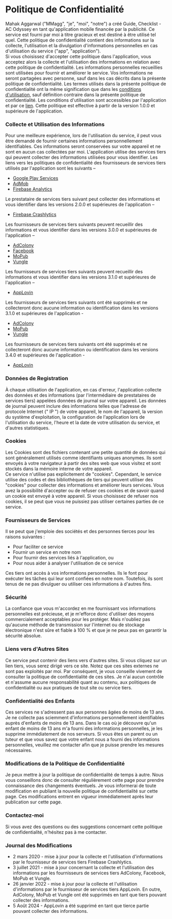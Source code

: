 # Politique de Confidentialité

Mahak Aggarwal ("MMagg", "je", "moi", "notre") a créé Guide, Checklist - AC Odyssey en tant qu'application mobile financée par la publicité. Ce service est fourni par moi à titre gracieux et est destiné à être utilisé tel quel. Cette politique de confidentialité contient des informations sur la collecte, l'utilisation et la divulgation d'informations personnelles en cas d'utilisation du service ("app", "application").  
Si vous choisissez d'accepter cette politique dans l'application, vous acceptez alors la collecte et l'utilisation des informations en relation avec cette politique de confidentialité. Les informations personnelles recueillies sont utilisées pour fournir et améliorer le service. Vos informations ne seront partagées avec personne, sauf dans les cas décrits dans la présente politique de confidentialité.
Les termes utilisés dans la présente politique de confidentialité ont la même signification que dans les [conditions d'utilisation](https://github.com/MMagg-dev/Game-Checklist-for-AC-Odyssey/blob/master/Legal/Fran%C3%A7ais/Conditions%20d'utilisation%20fran%C3%A7ais.md), sauf définition contraire dans la présente politique de confidentialité. Les conditions d'utilisation sont accessibles par l'application et par ce [lien](https://github.com/MMagg-dev/Game-Checklist-for-AC-Odyssey/blob/master/Legal/Fran%C3%A7ais/Conditions%20d'utilisation%20fran%C3%A7ais.md). Cette politique est effective à partir de la version 1.0.0 et supérieure de l'application.  


### Collecte et Utilisation des Informations
Pour une meilleure expérience, lors de l'utilisation du service, il peut vous être demandé de fournir certaines informations personnellement identifiables. Ces informations seront conservées sur votre appareil et ne sont en aucun cas collectées par moi. L'application utilise des services tiers qui peuvent collecter des informations utilisées pour vous identifier. Les liens vers les politiques de confidentialité des fournisseurs de services tiers utilisés par l'application sont les suivants – 
*	[Google Play Services](https://policies.google.com/privacy)
*	[AdMob](https://support.google.com/admob/answer/6128543?hl=en)
*	[Firebase Analytics](https://firebase.google.com/policies/analytics)

Le prestataire de services tiers suivant peut collecter des informations et vous identifier dans les versions 2.0.0 et supérieures de l'application –
* [Firebase Crashlytics](https://firebase.google.com/terms/crashlytics)

Les fournisseurs de services tiers suivants peuvent recueillir des informations et vous identifier dans les versions 3.0.0 et supérieures de l'application –
* [AdColony](https://www.adcolony.com/privacy-policy/)
* [Facebook](https://www.facebook.com/about/privacy/update/printable)
* [MoPub](https://www.mopub.com/en/legal/privacy)
* [Vungle](https://vungle.com/privacy/)

Les fournisseurs de services tiers suivants peuvent recueillir des informations et vous identifier dans les versions 3.1.0 et supérieures de l'application –
* [AppLovin](https://www.applovin.com/privacy/)

Les fournisseurs de services tiers suivants ont été supprimés et ne collecteront donc aucune information ou identification dans les versions 3.1.0 et supérieures de l'application -
* [AdColony](https://www.adcolony.com/privacy-policy/)
* [MoPub](https://www.mopub.com/en/legal/privacy)
* [Vungle](https://vungle.com/privacy/)

Les fournisseurs de services tiers suivants ont été supprimés et ne collecteront donc aucune information ou identification dans les versions 3.4.0 et supérieures de l'application -
* [AppLovin](https://www.applovin.com/privacy/)


### Données de Registration
À chaque utilisation de l'application, en cas d'erreur, l'application collecte des données et des informations (par l'intermédiaire de prestataires de services tiers) appelées données de journal sur votre appareil. Les données de journal peuvent inclure des informations telles que l'adresse de protocole Internet (" IP ") de votre appareil, le nom de l'appareil, la version du système d'exploitation, la configuration de l'application lors de l'utilisation du service, l'heure et la date de votre utilisation du service, et d'autres statistiques.

### Cookies
Les Cookies sont des fichiers contenant une petite quantité de données qui sont généralement utilisés comme identifiants uniques anonymes. Ils sont envoyés à votre navigateur à partir des sites web que vous visitez et sont stockés dans la mémoire interne de votre appareil.  
Ce service n'utilise pas explicitement de "cookies". Cependant, le service utilise des codes et des bibliothèques de tiers qui peuvent utiliser des "cookies" pour collecter des informations et améliorer leurs services. Vous avez la possibilité d'accepter ou de refuser ces cookies et de savoir quand un cookie est envoyé à votre appareil. Si vous choisissez de refuser nos cookies, il se peut que vous ne puissiez pas utiliser certaines parties de ce service. 

### Fournisseurs de Services
Il se peut que j'emploie des sociétés et des personnes tierces pour les raisons suivantes : 
*	Pour faciliter ce service
*	Fournir un service en notre nom
*	Pour fournir des services liés à l'application, ou
*	Pour nous aider à analyser l'utilisation de ce service

Ces tiers ont accès à vos informations personnelles. Ils le font pour exécuter les tâches qui leur sont confiées en notre nom. Toutefois, ils sont tenus de ne pas divulguer ou utiliser ces informations à d'autres fins. 

### Sécurité
La confiance que vous m'accordez en me fournissant vos informations personnelles est précieuse, et je m'efforce donc d'utiliser des moyens commercialement acceptables pour les protéger. Mais n'oubliez pas qu'aucune méthode de transmission sur l'internet ou de stockage électronique n'est sûre et fiable à 100 % et que je ne peux pas en garantir la sécurité absolue.

### Liens vers d'Autres Sites
Ce service peut contenir des liens vers d'autres sites. Si vous cliquez sur un lien tiers, vous serez dirigé vers ce site. Notez que ces sites externes ne sont pas exploités par moi. Par conséquent, je vous conseille vivement de consulter la politique de confidentialité de ces sites. Je n'ai aucun contrôle et n'assume aucune responsabilité quant au contenu, aux politiques de confidentialité ou aux pratiques de tout site ou service tiers.

### Confidentialité des Enfants
Ces services ne s'adressent pas aux personnes âgées de moins de 13 ans. Je ne collecte pas sciemment d'informations personnellement identifiables auprès d'enfants de moins de 13 ans. Dans le cas où je découvre qu'un enfant de moins de 13 ans m'a fourni des informations personnelles, je les supprime immédiatement de nos serveurs. Si vous êtes un parent ou un tuteur et que vous savez que votre enfant nous a fourni des informations personnelles, veuillez me contacter afin que je puisse prendre les mesures nécessaires.

### Modifications de la Politique de Confidentialité
Je peux mettre à jour la politique de confidentialité de temps à autre. Nous vous conseillons donc de consulter régulièrement cette page pour prendre connaissance des changements éventuels. Je vous informerai de toute modification en publiant la nouvelle politique de confidentialité sur cette page. Ces modifications entrent en vigueur immédiatement après leur publication sur cette page.

### Contactez-moi
Si vous avez des questions ou des suggestions concernant cette politique de confidentialité, n'hésitez pas à me contacter.

### Journal des Modifications
* 2 mars 2020 - mise à jour pour la collecte et l'utilisation d'informations par le fournisseur de services tiers Firebase Crashlytics.
* 3 juillet 2021 - mise à jour concernant la collecte et l'utilisation des informations par les fournisseurs de services tiers AdColony, Facebook, MoPub et Vungle.
* 26 janvier 2022 - mise à jour pour la collecte et l'utilisation d'informations par le fournisseur de services tiers AppLovin. En outre, AdColony, MoPub et Vungle ont été supprimés en tant que tiers pouvant collecter des informations.
* 5 Août 2024 - AppLovin a été supprimé en tant que tierce partie pouvant collecter des informations.
